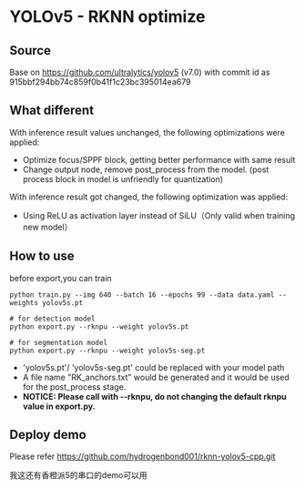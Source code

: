 # YOLOv5 - RKNN optimize

## Source

  Base on https://github.com/ultralytics/yolov5 (v7.0) with commit id as 915bbf294bb74c859f0b41f1c23bc395014ea679



## What different

With inference result values unchanged, the following optimizations were applied:

- Optimize focus/SPPF block, getting better performance with same result
- Change output node, remove post_process from the model. (post process block in model is unfriendly for quantization)



With inference result got changed, the following optimization was applied:

- Using ReLU as activation layer instead of SiLU（Only valid when training new model）



## How to use
before export,you can train

```
python train.py --img 640 --batch 16 --epochs 99 --data data.yaml --weights yolov5s.pt
```



```
# for detection model
python export.py --rknpu --weight yolov5s.pt

# for segmentation model
python export.py --rknpu --weight yolov5s-seg.pt
```

- 'yolov5s.pt'/ 'yolov5s-seg.pt' could be replaced with your model path
- A file name "RK_anchors.txt" would be generated and it would be used for the post_process stage. 
- **NOTICE: Please call with --rknpu, do not changing the default rknpu value in export.py.** 



## Deploy demo

Please refer https://github.com/hydrogenbond001/rknn-yolov5-cpp.git

我这还有香橙派5的串口的demo可以用

